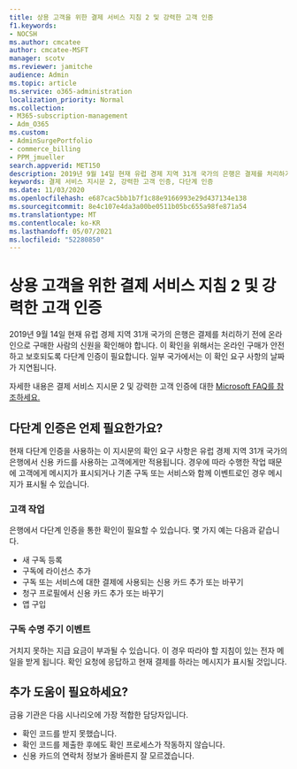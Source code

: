 ```yaml
---
title: 상용 고객을 위한 결제 서비스 지침 2 및 강력한 고객 인증
f1.keywords:
- NOCSH
ms.author: cmcatee
author: cmcatee-MSFT
manager: scotv
ms.reviewer: jamitche
audience: Admin
ms.topic: article
ms.service: o365-administration
localization_priority: Normal
ms.collection:
- M365-subscription-management
- Adm_O365
ms.custom:
- AdminSurgePortfolio
- commerce_billing
- PPM_jmueller
search.appverid: MET150
description: 2019년 9월 14일 현재 유럽 경제 지역 31개 국가의 은행은 결제를 처리하기 전에 온라인으로 구매한 사람의 신원을 확인해야 합니다."
keywords: 결제 서비스 지시문 2, 강력한 고객 인증, 다단계 인증
ms.date: 11/03/2020
ms.openlocfilehash: e687cac5bb1b7f1c88e9166993e29d437134e138
ms.sourcegitcommit: 8e4c107e4da3a00be0511b05bc655a98fe871a54
ms.translationtype: MT
ms.contentlocale: ko-KR
ms.lasthandoff: 05/07/2021
ms.locfileid: "52280850"
---
```

# <a name="payment-services-directive-2-and-strong-customer-authentication-for-commercial-customers"></a>상용 고객을 위한 결제 서비스 지침 2 및 강력한 고객 인증

2019년 9월 14일 현재 유럽 경제 지역 31개 국가의 은행은 결제를 처리하기 전에 온라인으로 구매한 사람의 신원을 확인해야 합니다. 이 확인을 위해서는 온라인 구매가 안전하고 보호되도록 다단계 인증이 필요합니다. 일부 국가에서는 이 확인 요구 사항의 날짜가 지연됩니다.

자세한 내용은 결제 서비스 지시문 2 및 강력한 고객 인증에 대한 [Microsoft FAQ를 참조하세요.](https://support.microsoft.com/help/4517854/microsoft-account-open-banking-customer-authentication)

## <a name="when-is-multi-factor-authentication-required"></a>다단계 인증은 언제 필요한가요?

현재 다단계 인증을 사용하는 이 지시문의 확인 요구 사항은 유럽 경제 지역 31개 국가의 은행에서 신용 카드를 사용하는 고객에게만 적용됩니다. 경우에 따라 수행한 작업 때문에 고객에게 메시지가 표시되거나 기존 구독 또는 서비스와 함께 이벤트로인 경우 메시지가 표시될 수 있습니다.

### <a name="customer-actions"></a>고객 작업

은행에서 다단계 인증을 통한 확인이 필요할 수 있습니다. 몇 가지 예는 다음과 같습니다.

- 새 구독 등록
- 구독에 라이선스 추가
- 구독 또는 서비스에 대한 결제에 사용되는 신용 카드 추가 또는 바꾸기
- 청구 프로필에서 신용 카드 추가 또는 바꾸기
- 앱 구입

### <a name="subscription-lifecycle-events"></a>구독 수명 주기 이벤트

거치지 못하는 지급 요금이 부과될 수 있습니다. 이 경우 따라야 할 지침이 있는 전자 메일을 받게 됩니다. 확인 요청에 응답하고 현재 결제를 하라는 메시지가 표시될 것입니다.

## <a name="need-more-help"></a>추가 도움이 필요하세요?

금융 기관은 다음 시나리오에 가장 적합한 담당자입니다.

- 확인 코드를 받지 못했습니다.  
- 확인 코드를 제출한 후에도 확인 프로세스가 작동하지 않습니다.
- 신용 카드의 연락처 정보가 올바른지 잘 모르겠습니다.

